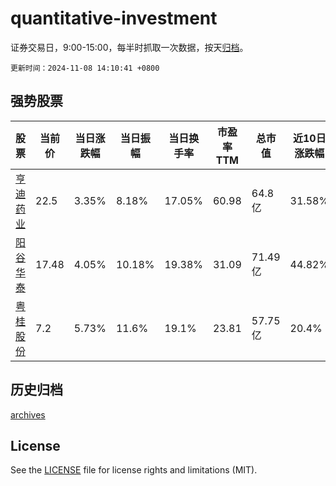 # quantitative-investment

证券交易日，9:00-15:00，每半时抓取一次数据，按天[归档](archives)。

`更新时间：2024-11-08 14:10:41 +0800`

## 强势股票

|股票|当前价|当日涨跌幅|当日振幅|当日换手率|市盈率TTM|总市值|近10日涨跌幅|
|----|----|----|----|----|----|----|----|
|[亨迪药业](https://xueqiu.com/S/SZ301211)|22.5|3.35%|8.18%|17.05%|60.98|64.8亿|31.58%|
|[阳谷华泰](https://xueqiu.com/S/SZ300121)|17.48|4.05%|10.18%|19.38%|31.09|71.49亿|44.82%|
|[粤桂股份](https://xueqiu.com/S/SZ000833)|7.2|5.73%|11.6%|19.1%|23.81|57.75亿|20.4%|

## 历史归档

[archives](archives)

## License

See the [LICENSE](LICENSE) file for license rights and limitations (MIT).